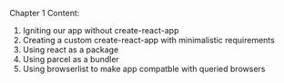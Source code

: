 Chapter 1 Content:
1. Igniting our app without create-react-app
2. Creating a custom create-react-app with minimalistic requirements
3. Using react as a package
4. Using parcel as a bundler
5. Using browserlist to make app compatble with queried browsers